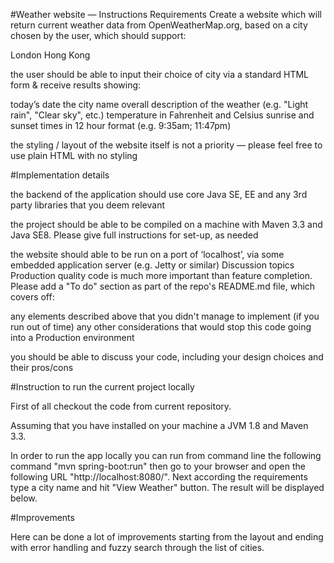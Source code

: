 #Weather website — Instructions
Requirements
Create a website which will return current weather data from OpenWeatherMap.org, based on a city chosen by the user, which should support:

London
Hong Kong

the user should be able to input their choice of city via a standard HTML form & receive results showing:

today’s date
the city name
overall description of the weather (e.g. "Light rain", "Clear sky", etc.)
temperature in Fahrenheit and Celsius
sunrise and sunset times in 12 hour format (e.g. 9:35am; 11:47pm)

the styling / layout of the website itself is not a priority — please feel free to use plain HTML with no styling

#Implementation details

the backend of the application should use core Java SE, EE and any 3rd party libraries that you deem relevant

the project should be able to be compiled on a machine with Maven 3.3 and Java SE8. Please give full instructions for set-up, as needed

the website should able to be run on a port of ‘localhost’, via some embedded application server (e.g. Jetty or similar)
Discussion topics
Production quality code is much more important than feature completion. Please add a "To do" section as part of the repo's README.md file, which covers off:

any elements described above that you didn't manage to implement (if you run out of time)
any other considerations that would stop this code going into a Production environment

you should be able to discuss your code, including your design choices and their pros/cons

#Instruction to run the current project locally

First of all checkout the code from current repository.

Assuming that you have installed on your machine a JVM 1.8 and Maven 3.3.

In order to run the app locally you can run from command line the following command "mvn spring-boot:run" then go to your browser and open the following URL "http://localhost:8080/". Next according the requirements type a city name and hit "View Weather" button. The result will be displayed below.

#Improvements

Here can be done a lot of improvements starting from the layout and ending with error handling and fuzzy search through the list of cities.
